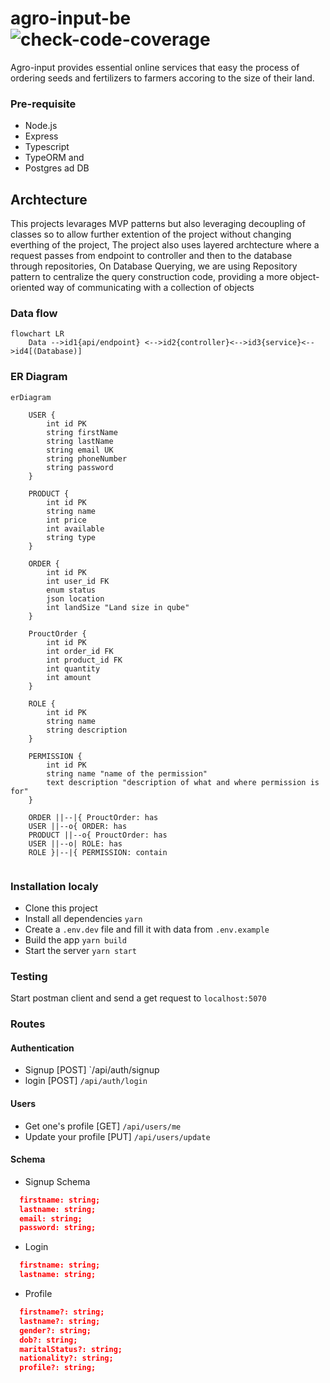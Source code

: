 # agro-input-be ![check-code-coverage](https://img.shields.io/badge/code--coverage-80%-brightgreen)

Agro-input provides essential online services that easy the process of ordering seeds and fertilizers to farmers accoring to the size of their land.

### Pre-requisite

- Node.js
- Express
- Typescript
- TypeORM and
- Postgres ad DB

## Archtecture
This projects levarages MVP patterns but also leveraging decoupling of classes so to allow further extention of the project without changing everthing of the project,
The project also uses layered archtecture where a request passes from endpoint to controller and then to the database through repositories,
On Database Querying, we are using Repository pattern to centralize the query construction code, providing a more object-oriented way of communicating with a collection of objects

### Data flow

```mermaid
flowchart LR
    Data -->id1{api/endpoint} <-->id2{controller}<-->id3{service}<-->id4[(Database)]
```

### ER Diagram

```mermaid
erDiagram
    
    USER {
        int id PK
        string firstName
        string lastName
        string email UK
        string phoneNumber
        string password
    }

    PRODUCT {
        int id PK
        string name
        int price
        int available
        string type
    }

    ORDER {
        int id PK
        int user_id FK
        enum status
        json location
        int landSize "Land size in qube"
    }

    ProuctOrder {
        int id PK
        int order_id FK
        int product_id FK
        int quantity
        int amount
    }

    ROLE {
        int id PK
        string name
        string description
    }

    PERMISSION {
        int id PK
        string name "name of the permission"
        text description "description of what and where permission is for"
    }

    ORDER ||--|{ ProuctOrder: has
    USER ||--o{ ORDER: has
    PRODUCT ||--o{ ProuctOrder: has
    USER ||--o| ROLE: has
    ROLE }|--|{ PERMISSION: contain
    
```
### Installation localy

- Clone this project
- Install all dependencies `yarn`
- Create a `.env.dev` file and fill it with data from `.env.example`
- Build the app `yarn build`
- Start the server `yarn start`

### Testing

Start postman client and send a get request to `localhost:5070`



### Routes

#### Authentication

- Signup [POST] `/api/auth/signup
- login [POST] `/api/auth/login`

#### Users

- Get one's profile [GET] `/api/users/me`
- Update your profile [PUT] `/api/users/update`

#### Schema

- Signup Schema

```json
  firstname: string;
  lastname: string;
  email: string;
  password: string;
```

- Login

```json
  firstname: string;
  lastname: string;
```

- Profile

```json
  firstname?: string;
  lastname?: string;
  gender?: string;
  dob?: string;
  maritalStatus?: string;
  nationality?: string;
  profile?: string;
```